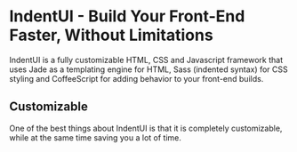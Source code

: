 # IndentUI - Build Your Front-End Faster, Without Limitations

IndentUI is a fully customizable HTML, CSS and Javascript framework that uses
Jade as a templating engine for HTML, Sass (indented syntax) for CSS styling
and CoffeeScript for adding behavior to your front-end builds.

## Customizable

One of the best things about IndentUI is that it is completely customizable, while at the same time saving you a lot of time.
